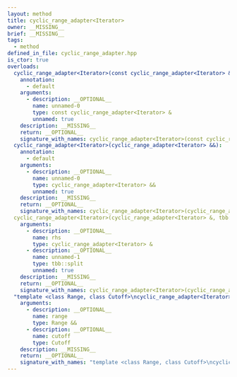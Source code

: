 ```yaml
---
layout: method
title: cyclic_range_adapter<Iterator>
owner: __MISSING__
brief: __MISSING__
tags:
  - method
defined_in_file: cyclic_range_adapter.hpp
is_ctor: true
overloads:
  cyclic_range_adapter<Iterator>(const cyclic_range_adapter<Iterator> &):
    annotation:
      - default
    arguments:
      - description: __OPTIONAL__
        name: unnamed-0
        type: const cyclic_range_adapter<Iterator> &
        unnamed: true
    description: __MISSING__
    return: __OPTIONAL__
    signature_with_names: cyclic_range_adapter<Iterator>(const cyclic_range_adapter<Iterator> &)
  cyclic_range_adapter<Iterator>(cyclic_range_adapter<Iterator> &&):
    annotation:
      - default
    arguments:
      - description: __OPTIONAL__
        name: unnamed-0
        type: cyclic_range_adapter<Iterator> &&
        unnamed: true
    description: __MISSING__
    return: __OPTIONAL__
    signature_with_names: cyclic_range_adapter<Iterator>(cyclic_range_adapter<Iterator> &&)
  cyclic_range_adapter<Iterator>(cyclic_range_adapter<Iterator> &, tbb::split):
    arguments:
      - description: __OPTIONAL__
        name: rhs
        type: cyclic_range_adapter<Iterator> &
      - description: __OPTIONAL__
        name: unnamed-1
        type: tbb::split
        unnamed: true
    description: __MISSING__
    return: __OPTIONAL__
    signature_with_names: cyclic_range_adapter<Iterator>(cyclic_range_adapter<Iterator> & rhs, tbb::split)
  "template <class Range, class Cutoff>\ncyclic_range_adapter<Iterator>(Range &&, Cutoff)":
    arguments:
      - description: __OPTIONAL__
        name: range
        type: Range &&
      - description: __OPTIONAL__
        name: cutoff
        type: Cutoff
    description: __MISSING__
    return: __OPTIONAL__
    signature_with_names: "template <class Range, class Cutoff>\ncyclic_range_adapter<Iterator>(Range && range, Cutoff cutoff)"
---
```

